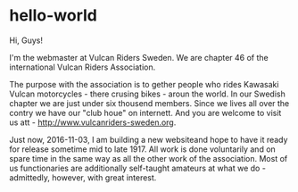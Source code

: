 # hello-world

Hi, Guys!

I'm the webmaster at Vulcan Riders Sweden.
We are chapter 46 of the international Vulcan Riders Association.

The purpose with the association is to gether people who rides Kawasaki Vulcan motorcycles - there crusing bikes - aroun the world.
In our Swedish chapter we are just under six thousend members.
Since we lives all over the contry we have our "club houe" on internett.
And you are welcome to visit us att - http://www.vulcanriders-sweden.org.

Just now, 2016-11-03, I am building a new websiteand hope to have it ready for release sometime mid to late 1917.
All work is done voluntarily and on spare time in the same way as all the other work of the association. 
Most of us functionaries are additionally self-taught amateurs at what we do - admittedly, however, with great interest.

